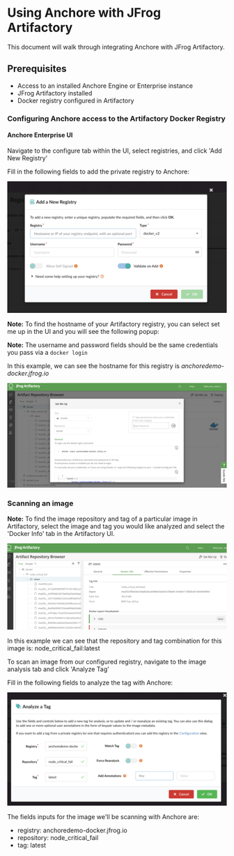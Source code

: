 # Using Anchore with JFrog Artifactory

This document will walk through integrating Anchore with JFrog Artifactory. 

## Prerequisites

- Access to an installed Anchore Engine or Enterprise instance
- JFrog Artifactory installed
- Docker registry configured in Artifactory

### Configuring Anchore access to the Artifactory Docker Registry

#### Anchore Enterprise UI

Navigate to the configure tab within the UI, select registries, and click 'Add New Registry'

Fill in the following fields to add the private registry to Anchore: 

![anchore-registry](images/anchore-ui-registry.png)

**Note:** To find the hostname of your Artifactory registry, you can select set me up in the UI and you will see the following popup:

**Note:** The username and password fields should be the same credentials you pass via a `docker login`

In this example, we can see the hostname for this registry is *anchoredemo-docker.jfrog.io*

![jfrog-registry](images/artifactory-registry-info.png)

### Scanning an image

**Note:** To find the image repository and tag of a particular image in Artifactory, select the image and tag you would like analyzed and select the 'Docker Info' tab in the Artifactory UI.

![image](images/artifactory-image.png)

In this example we can see that the repository and tag combination for this image is: node_critical_fail:latest

To scan an image from our configured registry, navigate to the image analysis tab and click 'Analyze Tag'

Fill in the following fields to analyze the tag with Anchore:

![anchore-tag](images/analyze-tag.png)

The fields inputs for the image we'll be scanning with Anchore are: 

- registry: anchoredemo-docker.jfrog.io
- repository: node_critical_fail
- tag: latest
